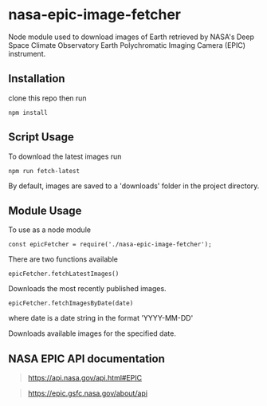 # nasa-epic-image-fetcher

Node module used to download images of Earth retrieved by NASA's 
Deep Space Climate Observatory
Earth Polychromatic Imaging Camera (EPIC) instrument.

## Installation
clone this repo then run

`npm install`

## Script Usage

To download the latest images run

`npm run fetch-latest`

By default, images are saved to a 'downloads' folder
in the project directory.

## Module Usage

To use as a node module

`const epicFetcher = require('./nasa-epic-image-fetcher');`

There are two functions available

`epicFetcher.fetchLatestImages()`

Downloads the most recently published images.

`epicFetcher.fetchImagesByDate(date)`

where date is a date string in the format 'YYYY-MM-DD'

Downloads available images for the specified date.

## NASA EPIC API documentation

> https://api.nasa.gov/api.html#EPIC

> https://epic.gsfc.nasa.gov/about/api

